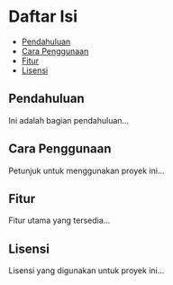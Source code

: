 # Daftar Isi
- [Pendahuluan](#pendahuluan)
- [Cara Penggunaan](#cara-penggunaan)
- [Fitur](#fitur)
- [Lisensi](#lisensi)

## Pendahuluan
Ini adalah bagian pendahuluan...

## Cara Penggunaan
Petunjuk untuk menggunakan proyek ini...

## Fitur
Fitur utama yang tersedia...

## Lisensi
Lisensi yang digunakan untuk proyek ini...
